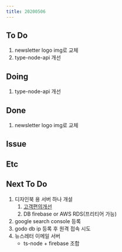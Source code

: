 ```yaml
---
title: 20200506
---
```


## To Do

1. newsletter logo img로 교체
2. type-node-api 개선

## Doing

1. type-node-api 개선

## Done

1. newsletter logo img로 교체

## Issue

## Etc

## Next To Do

1. 디자인북 용 서버 하나 개설
   1. [ 고객편의개선 ](https://www.notion.so/ec91e42cfe2a40da8c1f01f5d3c83c4a)
   2. DB firebase or AWS RDS(프리티어 가능)
2. google search console 등록
3. godo db ip 등록 후 원격 접속 시도
4. 뉴스레터 이메일 서버
   - ts-node + firebase 조합
